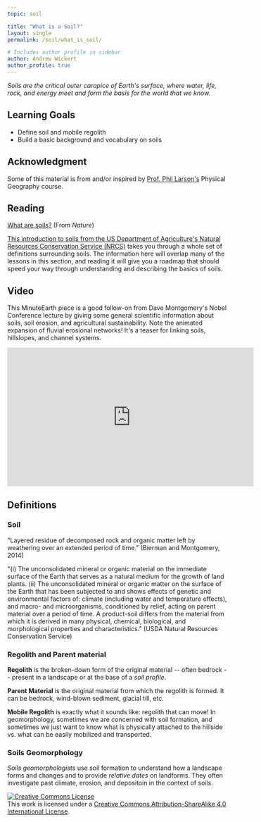 ```yaml
---
topic: soil

title: "What is a Soil?"
layout: single
permalink: /soil/what_is_soil/

# Includes author profile in sidebar
author: Andrew Wickert
author_profile: true
---
```


*Soils are the critical outer carapice of Earth's surface, where water, life, rock, and energy meet and form the basis for the world that we know.*

## Learning Goals

* Define soil and mobile regolith
* Build a basic background and vocabulary on soils

## Acknowledgment

Some of this material is from and/or inspired by [Prof. Phil Larson's](https://sbs.mnsu.edu/academics/geography/faculty-and-staff/phillip-larson/) Physical Geography course.

## Reading

[What are soils?](https://www.nature.com/scitable/knowledge/library/what-are-soils-67647639/) (From *Nature*)

[This introduction to soils from the US Department of Agriculture's Natural Resources Conservation Service (NRCS)](https://www.nrcs.usda.gov/wps/portal/nrcs/detail/soils/edu/7thru12/?cid=nrcseprd885606) takes you through a whole set of definitions surrounding soils. The information here will overlap many of the lessons in this section, and reading it will give you a roadmap that should speed your way through understanding and describing the basics of soils.

## Video

This MinuteEarth piece is a good follow-on from Dave Montgomery's Nobel Conference lecture by giving some general scientific information about soils, soil erosion, and agricultural sustainability. Note the animated expansion of fluvial erosional networks! It's a teaser for linking soils, hillslopes, and channel systems.

<iframe width="560" height="315" src="https://www.youtube.com/embed/AOefA-bSduM" frameborder="0" allow="accelerometer; autoplay; clipboard-write; encrypted-media; gyroscope; picture-in-picture" allowfullscreen></iframe>

## Definitions

### Soil

"Layered residue of decomposed rock and organic matter left by weathering over an extended period of time." (Bierman and Montgomery, 2014)


"(i) The unconsolidated mineral or organic material on the immediate surface of the Earth that serves as a natural medium for the growth of land plants.
(ii) The unconsolidated mineral or organic matter on the surface of the Earth that has been subjected to and shows effects of genetic and environmental factors of: climate (including water and temperature effects), and macro- and microorganisms, conditioned by relief, acting on parent material over a period of time. A product-soil differs from the material from which it is derived in many physical, chemical, biological, and morphological properties and characteristics." (USDA Natural Resources Conservation Service)

### Regolith and Parent material

**Regolith** is the broken-down form of the original material -- often bedrock -- present in a landscape or at the base of a *soil profile*.

**Parent Material** is the original material from which the regolith is formed. It can be bedrock, wind-blown sediment, glacial till, etc.

**Mobile Regolith** is exactly what it sounds like: regolith that can move! In geomorphology, sometimes we are concerned with soil formation, and sometimes we just want to know what is physically attached to the hillside vs. what can be easily mobilized and transported.

### Soils Geomorphology

*Soils geomorphologists* use soil formation to understand how a landscape forms and changes and to provide *relative dates* on landforms. They often investigate past climate, erosion, and depositoin in the context of soils.

<a rel="license" href="http://creativecommons.org/licenses/by-sa/4.0/"><img alt="Creative Commons License" style="border-width:0" src="https://i.creativecommons.org/l/by-sa/4.0/88x31.png" /></a><br />This work is licensed under a <a rel="license" href="http://creativecommons.org/licenses/by-sa/4.0/">Creative Commons Attribution-ShareAlike 4.0 International License</a>.
